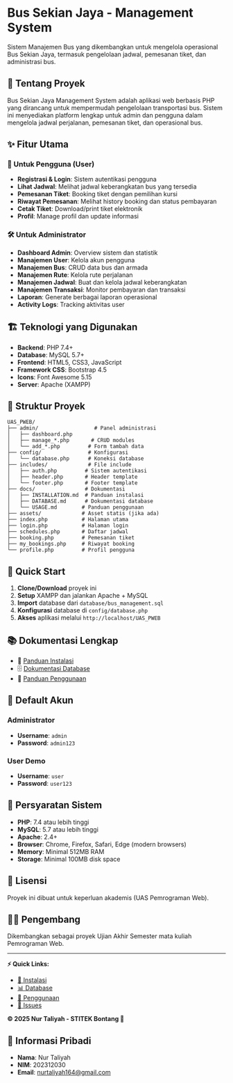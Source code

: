 # Bus Sekian Jaya - Management System

Sistem Manajemen Bus yang dikembangkan untuk mengelola operasional Bus Sekian Jaya, termasuk pengelolaan jadwal, pemesanan tiket, dan administrasi bus.

## 🚌 Tentang Proyek

Bus Sekian Jaya Management System adalah aplikasi web berbasis PHP yang dirancang untuk mempermudah pengelolaan transportasi bus. Sistem ini menyediakan platform lengkap untuk admin dan pengguna dalam mengelola jadwal perjalanan, pemesanan tiket, dan operasional bus.

## ✨ Fitur Utama

### 👤 Untuk Pengguna (User)

- **Registrasi & Login**: Sistem autentikasi pengguna
- **Lihat Jadwal**: Melihat jadwal keberangkatan bus yang tersedia
- **Pemesanan Tiket**: Booking tiket dengan pemilihan kursi
- **Riwayat Pemesanan**: Melihat history booking dan status pembayaran
- **Cetak Tiket**: Download/print tiket elektronik
- **Profil**: Manage profil dan update informasi

### 🛠️ Untuk Administrator

- **Dashboard Admin**: Overview sistem dan statistik
- **Manajemen User**: Kelola akun pengguna
- **Manajemen Bus**: CRUD data bus dan armada
- **Manajemen Rute**: Kelola rute perjalanan
- **Manajemen Jadwal**: Buat dan kelola jadwal keberangkatan
- **Manajemen Transaksi**: Monitor pembayaran dan transaksi
- **Laporan**: Generate berbagai laporan operasional
- **Activity Logs**: Tracking aktivitas user

## 🏗️ Teknologi yang Digunakan

- **Backend**: PHP 7.4+
- **Database**: MySQL 5.7+
- **Frontend**: HTML5, CSS3, JavaScript
- **Framework CSS**: Bootstrap 4.5
- **Icons**: Font Awesome 5.15
- **Server**: Apache (XAMPP)

## 📁 Struktur Proyek

```
UAS_PWEB/
├── admin/                  # Panel administrasi
│   ├── dashboard.php
│   ├── manage_*.php       # CRUD modules
│   └── add_*.php         # Form tambah data
├── config/               # Konfigurasi
│   └── database.php      # Koneksi database
├── includes/             # File include
│   ├── auth.php         # Sistem autentikasi
│   ├── header.php       # Header template
│   └── footer.php       # Footer template
├── docs/                # Dokumentasi
│   ├── INSTALLATION.md  # Panduan instalasi
│   ├── DATABASE.md      # Dokumentasi database
│   └── USAGE.md        # Panduan penggunaan
├── assets/             # Asset statis (jika ada)
├── index.php           # Halaman utama
├── login.php           # Halaman login
├── schedules.php       # Daftar jadwal
├── booking.php         # Pemesanan tiket
├── my_bookings.php     # Riwayat booking
└── profile.php         # Profil pengguna
```

## 🚀 Quick Start

1. **Clone/Download** proyek ini
2. **Setup** XAMPP dan jalankan Apache + MySQL
3. **Import** database dari `database/bus_management.sql`
4. **Konfigurasi** database di `config/database.php`
5. **Akses** aplikasi melalui `http://localhost/UAS_PWEB`

## 📚 Dokumentasi Lengkap

- 📖 [Panduan Instalasi](docs/INSTALLATION.md)
- 🗄️ [Dokumentasi Database](docs/DATABASE.md)
- 📝 [Panduan Penggunaan](docs/USAGE.md)

## 👥 Default Akun

### Administrator

- **Username**: `admin`
- **Password**: `admin123`

### User Demo

- **Username**: `user`
- **Password**: `user123`

## 🔧 Persyaratan Sistem

- **PHP**: 7.4 atau lebih tinggi
- **MySQL**: 5.7 atau lebih tinggi
- **Apache**: 2.4+
- **Browser**: Chrome, Firefox, Safari, Edge (modern browsers)
- **Memory**: Minimal 512MB RAM
- **Storage**: Minimal 100MB disk space

## 📄 Lisensi

Proyek ini dibuat untuk keperluan akademis (UAS Pemrograman Web).

## 👨‍💻 Pengembang

Dikembangkan sebagai proyek Ujian Akhir Semester mata kuliah Pemrograman Web.

---

**⚡ Quick Links:**

- [🚀 Instalasi](docs/INSTALLATION.md)
- [📊 Database](docs/DATABASE.md)
- [📖 Penggunaan](docs/USAGE.md)
- [🐛 Issues](https://github.com/username/repo/issues)

**© 2025 Nur Taliyah - STITEK Bontang 🌟**

## 👤 Informasi Pribadi

- **Nama**: Nur Taliyah
- **NIM**: 202312030
- **Email**: nurtaliyah164@gmail.com
